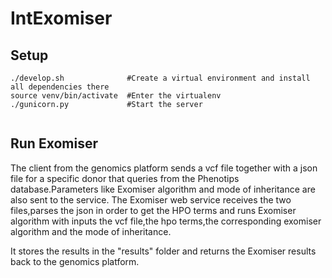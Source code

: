 # IntExomiser 

## Setup

```
./develop.sh              #Create a virtual environment and install all dependencies there
source venv/bin/activate  #Enter the virtualenv
./gunicorn.py             #Start the server


```

## Run Exomiser

The client from the genomics platform sends a vcf file together with a json file for a specific donor that queries from the Phenotips database.Parameters like Exomiser algorithm and mode of inheritance are also sent to the service.
The Exomiser web service receives the two files,parses the json in order to get the HPO terms and runs
Exomiser algorithm with inputs the vcf file,the hpo terms,the corresponding exomiser algorithm and the mode of inheritance. 

It stores the results in the "results" folder and returns the Exomiser results back to the genomics platform.

